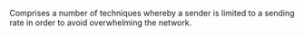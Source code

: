Comprises a number of techniques whereby a sender is limited to a sending rate in order to avoid overwhelming the network.